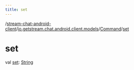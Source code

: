 ```yaml
---
title: set
---
```

/[stream-chat-android-client](../../index.md)/[io.getstream.chat.android.client.models](../index.md)/[Command](index.md)/[set](set.md)  
  
  
  
# set  
val [set](set.md): [String](https://kotlinlang.org/api/latest/jvm/stdlib/kotlin/-string/index.html)
